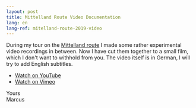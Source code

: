 ```yaml
---
layout: post
title: Mittelland Route Video Documentation
lang: en
lang-ref: mitelland-route-2019-video
---
```


During my tour on the [Mittelland route](/en/2019/04/18/Mittelland-Route/) I made some rather experimental video recordings in between. Now I have cut them together to a small film, which I don't want to withhold from you. The video itself is in German, I will try to add English subtitles.

- [Watch on YouTube](https://youtu.be/SreXONIlp5k)
- [Watch on Vimeo](https://vimeo.com/332857314)

Yours  
Marcus
